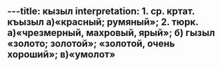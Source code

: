 ---title: кызыл
interpretation: 1. ср. кртат. къызыл а)«красный; румяный»; 2. тюрк. а)«чрезмерный, махровый, ярый»; б) гызыл «золото; золотой»; «золотой, очень хороший»; в)«умолот»
---
